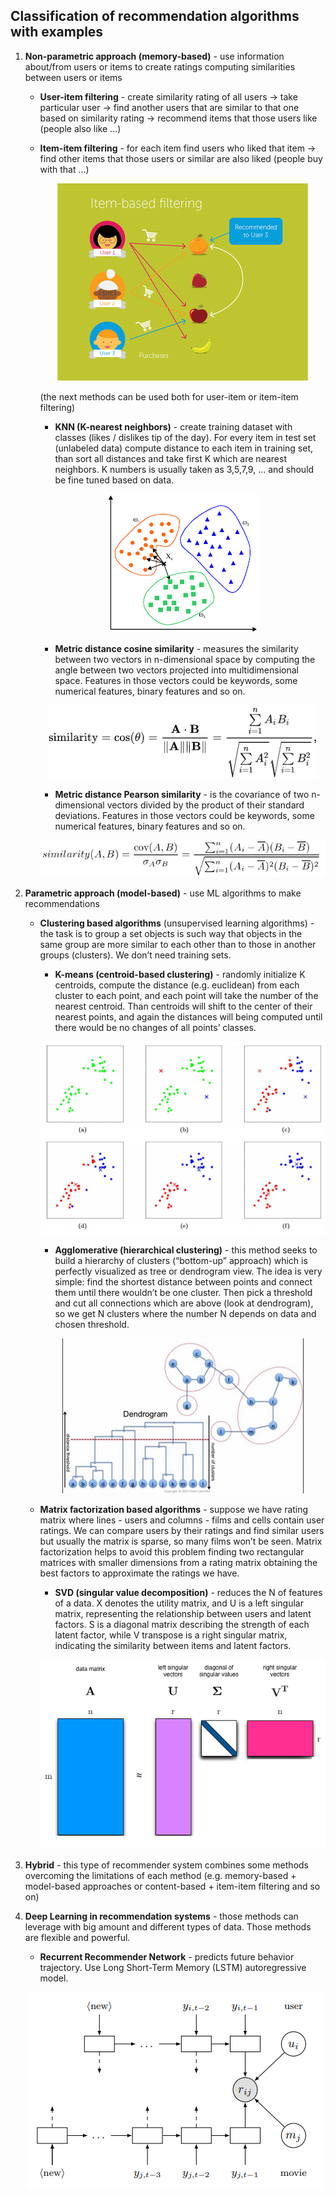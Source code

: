 ## Classification of recommendation algorithms with examples

1. **Non-parametric approach (memory-based)** - use information about/from users or items to create ratings computing similarities between users or items

    - **User-item filtering** - create similarity rating of all users -> take particular user -> find another users that are similar to that one based on similarity rating -> recommend items that those users like (people also like ...)
   
    - **Item-item filtering** - for each item find users who liked that item -> find other items that those users or similar are also liked (people buy with that ...)
    
        <p align="center"><img src = './data/item_based_filtering.png'/></p>
    
        (the next methods can be used both for user-item or item-item filtering)
        
        - **KNN (K-nearest neighbors)** - create training dataset with classes (likes / dislikes tip of the day). For every item in test set (unlabeled data) compute distance to each item in training set, than sort all distances and take first K which are nearest neighbors. K numbers is usually taken as 3,5,7,9, … and should be fine tuned based on data.
        
        <p align="center"><img src = './data/KNN.gif'/></p>
        
        - **Metric distance cosine similarity** - measures the similarity between two vectors in n-dimensional space by computing the angle between two vectors projected into multidimensional space. Features in those vectors could be keywords, some numerical features, binary features and so on.
        
        <p align="center"><img src = './data/cosine_similarity.png' /></p>

        - **Metric distance Pearson similarity** - is the covariance of two n-dimensional vectors divided by the product of their standard deviations. Features in those vectors could be keywords, some numerical features, binary features and so on.
        
        <p align="center"><img src = './data/pearson_similarity.png'/></p>

2. **Parametric approach (model-based)** - use ML algorithms to make recommendations

    - **Clustering based algorithms** (unsupervised learning algorithms) - the task is to group a set objects is such way that objects in the same group are more similar to each other than to those in another groups (clusters). We don’t need training sets.

        - **K-means (centroid-based clustering)** - randomly initialize K centroids, compute the distance (e.g. euclidean) from each cluster to each point, and each point will take the number of the nearest centroid. Than centroids will shift to the center of their nearest points, and again the distances will being computed until there would be no changes of all points’ classes.
        
        <p align="center"><img src = './data/k_means.png'/></p>

        - **Agglomerative (hierarchical clustering)**  - this method seeks to build a hierarchy of clusters (“bottom-up” approach) which is perfectly visualized as tree or dendrogram view. The idea is very simple: find the shortest distance between points and connect them until there wouldn’t be one cluster. Then pick a threshold and cut all connections which are above (look at dendrogram), so we get N clusters where the number N depends on data and chosen threshold.
        
        <p align="center"><img src = './data/agglomerative_clustering.png'/></p>

    - **Matrix factorization based algorithms** - suppose we have rating matrix where lines - users and columns - films and cells contain user ratings. We can compare users by their ratings and find similar users but usually the matrix is sparse, so many films won’t be seen. Matrix factorization helps to avoid this problem finding two rectangular matrices with smaller dimensions from a rating matrix obtaining the best factors to approximate the ratings we have.

        - **SVD (singular value decomposition)** - reduces the N of features of a data.  X denotes the utility matrix, and U is a left singular matrix, representing the relationship between users and latent factors. S is a diagonal matrix describing the strength of each latent factor, while V transpose is a right singular matrix, indicating the similarity between items and latent factors.
        
        <p align="center"><img src = './data/SVD.png'/></p>

3. **Hybrid** - this type of recommender system combines some methods overcoming the limitations of each method (e.g. memory-based + model-based approaches or content-based + item-item filtering and so on)

4. **Deep Learning in recommendation systems** - those methods can leverage with big amount and different types of data. Those methods are flexible and powerful.

    - **Recurrent Recommender Network** - predicts future behavior trajectory. Use Long Short-Term Memory (LSTM) autoregressive model.
    
    <p align="center"><img src = './data/recurrent_network.png'/></p>
